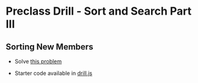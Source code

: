 # Preclass Drill - Sort and Search Part III

## Sorting New Members

- Solve [this problem](https://www.codewars.com/kata/5502c9e7b3216ec63c0001aa/train/javascript)

- Starter code available in [drill.js](./drill.js)
